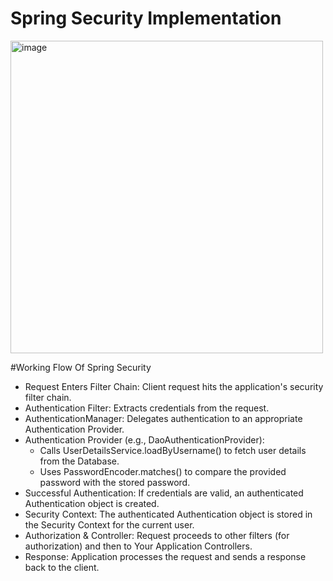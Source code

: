 # Spring Security Implementation


<img width="500" height="500" alt="image" src="https://github.com/user-attachments/assets/d2370645-e345-41b9-9cd9-88b21924285c" />

#Working Flow Of Spring Security

- Request Enters Filter Chain: Client request hits the application's security filter chain.
- Authentication Filter: Extracts credentials from the request.
- AuthenticationManager: Delegates authentication to an appropriate Authentication Provider.
- Authentication Provider (e.g., DaoAuthenticationProvider):
  - Calls UserDetailsService.loadByUsername() to fetch user details from the Database.
  - Uses PasswordEncoder.matches() to compare the provided password with the stored password.
- Successful Authentication: If credentials are valid, an authenticated Authentication object is created.
- Security Context: The authenticated Authentication object is stored in the Security Context for the current user.
- Authorization & Controller: Request proceeds to other filters (for authorization) and then to Your Application Controllers.
- Response: Application processes the request and sends a response back to the client.
